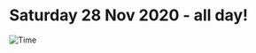# Saturday 28 Nov 2020 - all day!
![Time](https://github.com/rich-ctm/today/workflows/Time/badge.svg)
